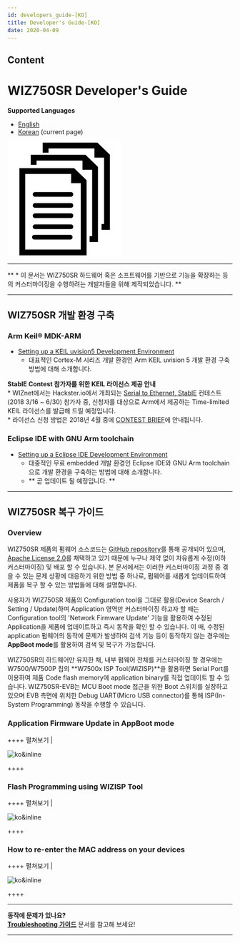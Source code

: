 ```yaml
---
id: developers_guide-[KO]
title: Developer's Guide-[KO]
date: 2020-04-09
---
```


## Content

# WIZ750SR Developer's Guide

**Supported Languages**  
 * [English](Developer's_Guide-[EN].md)  
 * [Korean](Developer's_Guide-[KO].md) (current page)

![](/img/products/wiz750sr/docs_icon.png)

-----

\*\* \* 이 문서는 WIZ750SR 하드웨어 혹은 소프트웨어를 기반으로 기능을 확장하는 등의 커스터마이징을 수행하려는
개발자들을 위해 제작되었습니다. \*\*

-----

## WIZ750SR 개발 환경 구축

### Arm Keil® MDK-ARM

  - [Setting up a KEIL uvision5 Development
    Environment](/products/wiz750sr/developers/mdk-arm/en)
      - 대표적인 Cortex-M 시리즈 개발 환경인 Arm KEIL uvision 5 개발 환경 구축 방법에 대해
        소개합니다.

**StablE Contest 참가자를 위한 KEIL
라이선스 제공 안내**  
\* WIZnet에서는 Hackster.io에서 개최되는 [Serial to Ethernet,
StablE](https://www.hackster.io/contests/wiznet) 컨테스트(2018 3/16 \~ 6/30)
참가자 중, 신청자를 대상으로 Arm에서 제공하는 Time-limited KEIL 라이선스를 발급해 드릴 예정입니다.  
\* 라이선스 신청 방법은 2018년 4월 중에 [CONTEST
BRIEF](https://www.hackster.io/contests/wiznet)에 안내됩니다.

### Eclipse IDE with GNU Arm toolchain

  - [Setting up a Eclipse IDE Development
    Environment](/products/wiz750sr/developers/eclipse/en) 
      - 대중적인 무료 embedded 개발 환경인 Eclipse IDE와 GNU Arm toolchain으로 개발 환경을
        구축하는 방법에 대해 소개합니다.
      - \*\* 곧 업데이트 될 예정입니다. \*\*

-----

## WIZ750SR 복구 가이드

### Overview

WIZ750SR 제품의 펌웨어 소스코드는 [GitHub
repository](https://github.com/Wiznet/WIZ750SR)를 통해 공개되어 있으며, [Apache
License 2.0](https://github.com/Wiznet/WIZ750SR/blob/master/LICENSE)를
채택하고 있기 때문에 누구나 제약 없이 자유롭게 수정(이하 커스터마이징) 및 배포 할 수 있습니다. 본 문서에서는
이러한 커스터마이징 과정 중 겪을 수 있는 문제 상황에 대응하기 위한 방법 중 하나로, 펌웨어를 새롭게 업데이트하여
제품을 복구 할 수 있는 방법들에 대해 설명합니다.

사용자가 WIZ750SR 제품의 Configuration tool을 그대로 활용(Device Search / Setting /
Update)하며 Application 영역만 커스터마이징 하고자 할 때는 Configuration tool의 'Network
Firmware Update' 기능을 활용하여 수정된 Application을 제품에 업데이트하고 즉시 동작을 확인 할 수
있습니다. 이 때, 수정된 application 펌웨어의 동작에 문제가 발생하여 검색 기능 등이 동작하지 않는
경우에는 **AppBoot mode**를 활용하여 검색 및 복구가 가능합니다.

WIZ750SR의 하드웨어만 유지한 채, 내부 펌웨어 전체를 커스터마이징 할 경우에는 W7500/W7500P 칩의 **W7500x
ISP Tool(WIZISP)**을 활용하면 Serial Port를 이용하여 제품 Code flash memory에
application binary를 직접 업데이트 할 수 있습니다. WIZ750SR-EVB는 MCU Boot mode 접근을 위한
Boot 스위치를 실장하고 있으며 EVB 측면에 위치한 Debug UART(Micro USB connector)를 통해
ISP(In-System Programming) 동작을 수행할 수 있습니다.

### Application Firmware Update in AppBoot mode

\++++ 펼쳐보기 |

![ko\&inline](/page\>products/wiz750sr/developers/fwupdate-appboot/ko&inline)

\++++

### Flash Programming using WIZISP Tool

\++++ 펼쳐보기 |

![ko\&inline](/page\>products/wiz750sr/developers/fwupdate-wizisp/ko&inline)

\++++

### How to re-enter the MAC address on your devices

++++ 펼쳐보기 |

![ko\&inline](/page\>products/wiz750sr/developers/restore-mac/ko&inline)

++++

-----

**동작에 문제가 있나요?**  
**[Troubleshooting 가이드](trouble_shooting-[KO])** 문서를 참고해
보세요\!

-----

